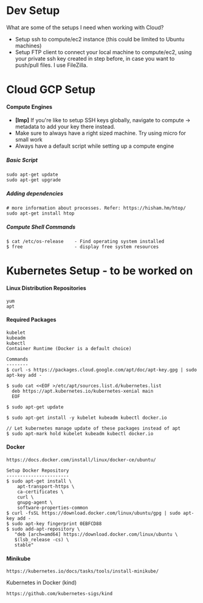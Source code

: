 # Dev Setup

What are some of the setups I need when working with Cloud?

* Setup ssh to compute/ec2 instance \(this could be limited to Ubuntu machines\)
* Setup FTP client to connect your local machine to compute/ec2, using your private ssh key created in step before, in case you want to push/pull files. I use FileZilla.

# Cloud GCP Setup

#### Compute Engines

* **\[Imp\]** If you're like to setup SSH keys globally, navigate to compute -&gt; metadata to add your key there instead.
* Make sure to always have a right sized machine. Try using micro for small work
* Always have a default script while setting up a compute engine

##### Basic Script

```
sudo apt-get update
sudo apt-get upgrade
```

##### Adding dependencies

```
# more information about processes. Refer: https://hisham.hm/htop/
sudo apt-get install htop
```

##### Compute Shell Commands

```
$ cat /etc/os-release    - Find operating system installed
$ free                   - display free system resources
```

# Kubernetes Setup - to be worked on

#### Linux Distribution Repositories

```
yum
apt
```

#### Required Packages

```
kubelet
kubeadm
kubectl
Container Runtime (Docker is a default choice)

Commands
--------
$ curl -s https://packages.cloud.google.com/apt/doc/apt-key.gpg | sudo apt-key add -

$ sudo cat <<EOF >/etc/apt/sources.list.d/kubernetes.list
  deb https://apt.kubernetes.io/kubernetes-xenial main
  EOF

$ sudo apt-get update

$ sudo apt-get install -y kubelet kubeadm kubectl docker.io

// Let kubernetes manage update of these packages instead of apt
$ sudo apt-mark hold kubelet kubeadm kubectl docker.io
```

#### Docker

```
https://docs.docker.com/install/linux/docker-ce/ubuntu/

Setup Docker Repository
-----------------------
$ sudo apt-get install \
    apt-transport-https \
    ca-certificates \
    curl \
    gnupg-agent \
    software-properties-common
$ curl -fsSL https://download.docker.com/linux/ubuntu/gpg | sudo apt-key add -
$ sudo apt-key fingerprint 0EBFCD88
$ sudo add-apt-repository \
   "deb [arch=amd64] https://download.docker.com/linux/ubuntu \
   $(lsb_release -cs) \
   stable"
```

#### Minikube

```
https://kubernetes.io/docs/tasks/tools/install-minikube/
```

Kubernetes in Docker \(kind\)

```
https://github.com/kubernetes-sigs/kind
```



